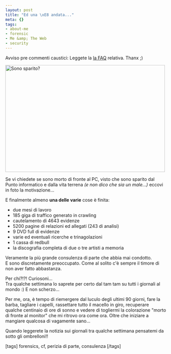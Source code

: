 ```yaml
--- 
layout: post
title: "Ed una \xE8 andata..."
meta: {}
tags: 
- about-me
- forensic
- Me &amp; The Web
- security
---
```

<div class="notice">
Avviso pre commenti caustici: Leggete la <A href="http://www.lastknight.com/2008/08/04/the-very-big-faq-of-mediaset-vs-youtube/">la FAQ</A> relativa. Thanx ;)
</div>  
    
<a href="http://www.flickr.com/photos/lastknight/2677078254/" class="tt-flickr tt-flickr-Medium"><img src="http://farm4.static.flickr.com/3209/2677078254_68a13e7b4f.jpg" alt="Sono sparito?" width="500" height="335" border="0" /></a>  
  
Se vi chiedete se sono morto di fronte al PC, visto che sono sparito dal Punto informatico e dalla vita terrena *(e non dico che sia un male...)* eccovi in foto la motivazione...  
   
E finalmente almeno **una delle varie** cose è finita:  
* due mesi di lavoro  
* 185 giga di traffico generato in crawling  
* cautelamento di 4643 evidenze  
* 5200 pagine di relazioni ed allegati (243 di analisi)  
* 9 DVD full di evidenze  
* varie ed eventuali ricerche e trinagolazioni  
* 1 cassa di redbull  
* la discografia completa di due o tre artisti a memoria  
  
Veramente la più grande consulenza di parte che abbia mai condotto.  
E sono discretamente preoccupato. Come al solito c'è sempre il timore di non aver fatto abbastanza.  
  
Per chi?!?! Curiosoni...  
Tra qualche settimana lo saprete per certo dal tam tam su tutti i giornali al mondo :) E non scherzo...  
  
Per me, ora, è tempo di riemergere dal luculo degli ultimi 90 giorni, fare la barba, tagliare i capelli, rassettare tutto il macello in giro, recuperare qualche centinaio di ore di sonno e vedere di togliermi la colorazione "morto di fronte al monitor" che mi ritrovo ora come ora. Oltre che iniziare a mangiare qualcosa di vagamente sano...  
  
Quando leggerete la notizia sui giornali tra qualche settimana pensatemi da sotto gli ombrelloni!!
  
[tags] forensics, cf, perizia di parte, consulenza [/tags] 
